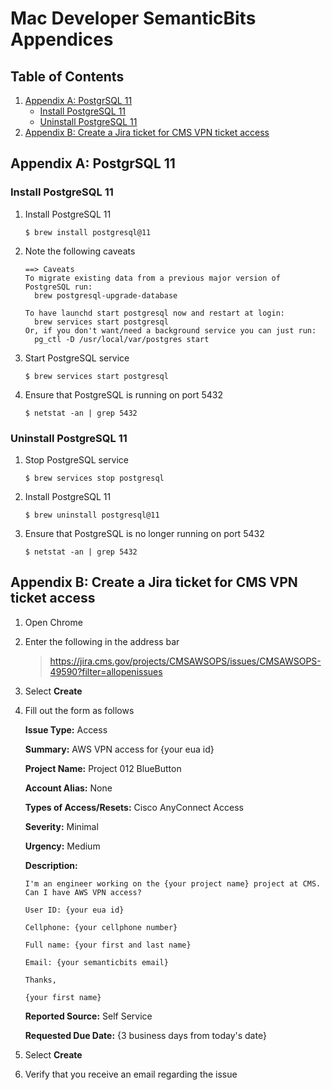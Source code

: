 # Mac Developer SemanticBits Appendices

## Table of Contents

1. [Appendix A: PostgrSQL 11](#appendix-a-postgresql-11)
   * [Install PostgreSQL 11](#install-postgresql-11)
   * [Uninstall PostgreSQL 11](#uninstall-postgresql-11)
1. [Appendix B: Create a Jira ticket for CMS VPN ticket access](#appendix-b-create-a-jira-ticket-for-cms-vpn-ticket-access)

## Appendix A: PostgrSQL 11

### Install PostgreSQL 11

1. Install PostgreSQL 11

   ```ShellSession
   $ brew install postgresql@11
   ```

1. Note the following caveats

   ```
   ==> Caveats
   To migrate existing data from a previous major version of PostgreSQL run:
     brew postgresql-upgrade-database

   To have launchd start postgresql now and restart at login:
     brew services start postgresql
   Or, if you don't want/need a background service you can just run:
     pg_ctl -D /usr/local/var/postgres start
   ```

1. Start PostgreSQL service

   ```ShellSession
   $ brew services start postgresql
   ```

1. Ensure that PostgreSQL is running on port 5432

   ```ShellSession
   $ netstat -an | grep 5432
   ```
   
### Uninstall PostgreSQL 11

1. Stop PostgreSQL service

   ```ShellSession
   $ brew services stop postgresql
   ```

1. Install PostgreSQL 11

   ```ShellSession
   $ brew uninstall postgresql@11
   ```

1. Ensure that PostgreSQL is no longer running on port 5432

   ```ShellSession
   $ netstat -an | grep 5432
   ```

## Appendix B: Create a Jira ticket for CMS VPN ticket access

1. Open Chrome

1. Enter the following in the address bar

   > https://jira.cms.gov/projects/CMSAWSOPS/issues/CMSAWSOPS-49590?filter=allopenissues

1. Select **Create**

1. Fill out the form as follows

   **Issue Type:** Access

   **Summary:** AWS VPN access for {your eua id}

   **Project Name:** Project 012 BlueButton

   **Account Alias:** None

   **Types of Access/Resets:** Cisco AnyConnect Access

   **Severity:** Minimal

   **Urgency:** Medium

   **Description:**

   ```
   I'm an engineer working on the {your project name} project at CMS. Can I have AWS VPN access?

   User ID: {your eua id}

   Cellphone: {your cellphone number}

   Full name: {your first and last name}

   Email: {your semanticbits email}

   Thanks,

   {your first name}
   ```

   **Reported Source:** Self Service

   **Requested Due Date:** {3 business days from today's date}

1. Select **Create**

1. Verify that you receive an email regarding the issue
